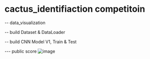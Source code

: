 # cactus_identifiaction competitoin
-- data_visualization


-- build Dataset & DataLoader


-- build CNN Model V1, Train & Test


--- public score
![image](https://github.com/user-attachments/assets/4abbb8f6-88b9-4bc3-a999-1db4c9abade1)
